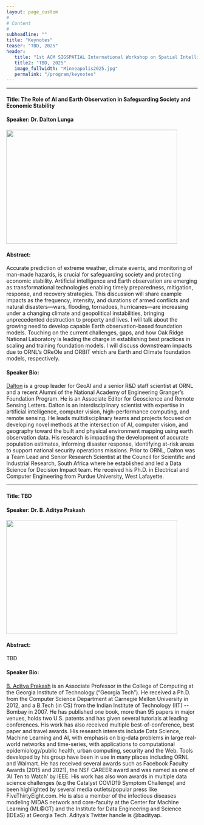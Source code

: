 ```yaml
---
layout: page_custom
#
# Content
#
subheadline: ""
title: "Keynotes"
teaser: "TBD, 2025"
header:
   title: "1st ACM SIGSPATIAL International Workshop on Spatial Intelligence for Smart and Connected Communities"
   title2: "TBD, 2025"
   image_fullwidth: "Minneapolis2025.jpg"
   permalink: "/program/keynotes"
---
```

  
<style type="text/css">
	.image-left {
		display: block;
		margin-left: auto;
		margin-right: 10px;
		float: left;
	}
</style> 

---------------------------------------
<a id="talk1"> </a> 
  
#### Title: The Role of AI and Earth Observation in Safeguarding Society and Economic Stability

#### Speaker: Dr. Dalton Lunga    
<img src="./images/dlunga_bio_pic.jpg" width="450" height="300" />

#### Abstract:    
Accurate prediction of extreme weather, climate events, and monitoring of man-made hazards, is crucial for safeguarding society and protecting economic stability. Artificial intelligence and Earth observation are emerging as transformational technologies enabling timely preparedness, mitigation, response, and recovery strategies. This discussion will share example impacts as the frequency, intensity, and durations of armed conflicts and natural disasters—wars, flooding, tornadoes, hurricanes—are increasing under a changing climate and geopolitical instabilities, bringing unprecedented destruction to property and lives. I will talk about the growing need to develop capable Earth observation-based foundation models. Touching on the current challenges, gaps, and how Oak Ridge National Laboratory is leading the charge in establishing best practices in scaling and training foundation models. I will discuss downstream impacts due to ORNL’s OReOle and ORBIT which are Earth and Climate foundation models, respectively.

#### Speaker Bio: 
<a href="https://www.ornl.gov/staff-profile/dalton-d-lunga">Dalton</a> is a group leader for GeoAI and a senior R&D staff scientist at ORNL and a recent Alumni of the National Academy of Engineering Granger’s Foundation Program.  He is an Associate Editor for Geoscience and Remote Sensing Letters. Dalton is an interdisciplinary scientist with expertise in artificial intelligence, computer vision, high-performance computing, and remote sensing. He leads multidisciplinary teams and projects focused on developing novel methods at the intersection of AI, computer vision, and geography toward the built and physical environment mapping using earth observation data. His research is impacting the development of accurate population estimates, informing disaster response, identifying at-risk areas to support national security operations missions. Prior to ORNL, Dalton was a Team Lead and Senior Research Scientist at the Council for Scientific and Industrial Research, South Africa where he established and led a Data Science for Decision Impact team. He received his Ph.D. in Electrical and Computer Engineering from Purdue University, West Lafayette.

-----------------------------------------------
<a id="talk2"> </a>
#### Title: TBD

#### Speaker: Dr. B. Aditya Prakash
<img src="./images/badityap-portrait-new.jpg" width="450" height="300" />

#### Abstract:
TBD

#### Speaker Bio:
<a href="https://faculty.cc.gatech.edu/~badityap/">B. Aditya Prakash</a> is an Associate Professor in the College of Computing at the Georgia Institute of Technology (“Georgia Tech”). He received a Ph.D. from the Computer Science Department at Carnegie Mellon University in 2012, and a B.Tech (in CS) from the Indian Institute of Technology (IIT) -- Bombay in 2007. He has published one book, more than 95 papers in major venues, holds two U.S. patents and has given several tutorials at leading conferences. His work has also received multiple best-of-conference, best paper and travel awards. His research interests include Data Science, Machine Learning and AI, with emphasis on big-data problems in large real-world networks and time-series, with applications to computational epidemiology/public health, urban computing, security and the Web. Tools developed by his group have been in use in many places including ORNL and Walmart. He has received several awards such as Facebook Faculty Awards (2015 and 2021), the NSF CAREER award and was named as one of ‘AI Ten to Watch’ by IEEE. His work has also won awards in multiple data science challenges (e.g the Catalyst COVID19 Symptom Challenge) and been highlighted by several media outlets/popular press like FiveThirtyEight.com. He is also a member of the infectious diseases modeling MIDAS network and core-faculty at the Center for Machine Learning (ML@GT) and the Institute for Data Engineering and Science (IDEaS) at Georgia Tech. Aditya’s Twitter handle is @badityap. 






